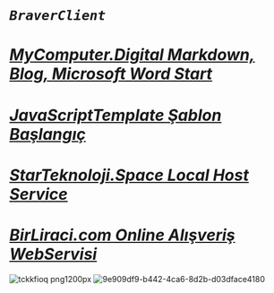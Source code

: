 #  ***`BraverClient`***
# ***[MyComputer.Digital Markdown, Blog, Microsoft Word Start](https://mycomputer.digital/Fast-pages/)***
# ***[JavaScriptTemplate Şablon Başlangıç](https://braverclient.github.io/JavaScript/)***
# ***[StarTeknoloji.Space Local Host Service](https://tdljt22b-4000.euw.devtunnels.ms)***
# ***[BirLiraci.com Online Alışveriş WebServisi](https://birliraci.com)***
![tckkfioq png1200px](https://github.com/BraverClient/HelloWorld/assets/93947784/9d48f394-eb5b-45a5-867b-aedff0d0c490)
![9e909df9-b442-4ca6-8d2b-d03dface4180](https://github.com/BraverClient/HelloWorld/assets/93947784/9900458f-5473-461b-b827-de4f5c89bd8f)
